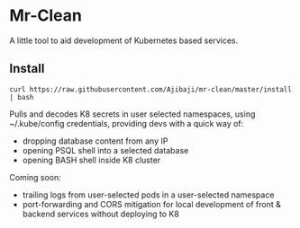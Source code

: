 # Mr-Clean

A little tool to aid development of Kubernetes based services. 

## Install
```curl https://raw.githubusercontent.com/Ajibaji/mr-clean/master/install | bash```

Pulls and decodes K8 secrets in user selected namespaces, using ~/.kube/config 
credentials, providing devs with a quick way of:
 - dropping database content from any IP
 - opening PSQL shell into a selected database
 - opening BASH shell inside K8 cluster

Coming soon:
 - trailing logs from user-selected pods in a user-selected namespace 
 - port-forwarding and CORS mitigation for local development of front & backend 
   services without deploying to K8

